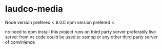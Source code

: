 # laudco-media


Node version prefered < 9.0.0
npm version prefered < 

no need to npm install this project runs on third party server preferably live server from vs code could be used or xampp or any other third party server of convinience

